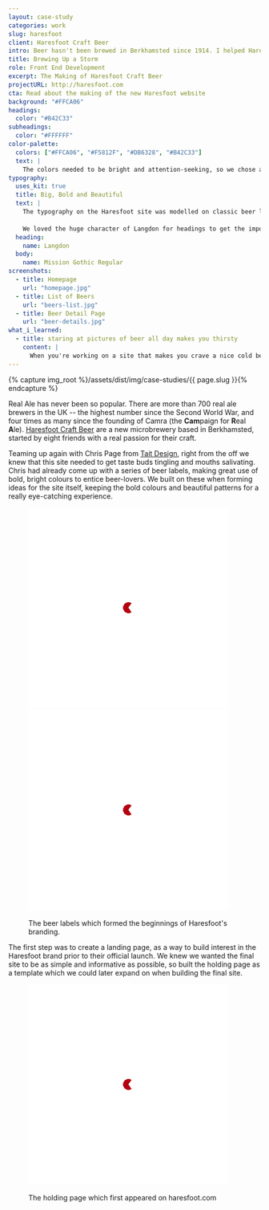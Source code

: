 ```yaml
---
layout: case-study
categories: work
slug: haresfoot
client: Haresfoot Craft Beer
intro: Beer hasn't been brewed in Berkhamsted since 1914. I helped Haresfoot Craft Beer restart a centuries old local tradition.
title: Brewing Up a Storm
role: Front End Development
excerpt: The Making of Haresfoot Craft Beer
projectURL: http://haresfoot.com
cta: Read about the making of the new Haresfoot website
background: "#FFCA06"
headings:
  color: "#B42C33"
subheadings:
  color: "#FFFFFF"
color-palette:
  colors: ["#FFCA06", "#F5812F", "#DB6328", "#B42C33"]
  text: |
    The colors needed to be bright and attention-seeking, so we chose a palette that followed the progression of 'shades' found in the different varieties of real ale.
typography:
  uses_kit: true
  title: Big, Bold and Beautiful
  text: |
    The typography on the Haresfoot site was modelled on classic beer labels, and their ability to 'jump out' in a crowded pub.

    We loved the huge character of Langdon for headings to get the important points across, and this contrasted nicely with the fidelity of Mission Gothic for easy to read body copy.
  heading:
    name: Langdon
  body:
    name: Mission Gothic Regular
screenshots:
  - title: Homepage
    url: "homepage.jpg"
  - title: List of Beers
    url: "beers-list.jpg"
  - title: Beer Detail Page
    url: "beer-details.jpg"
what_i_learned:
  - title: staring at pictures of beer all day makes you thirsty
    content: |
      When you're working on a site that makes you crave a nice cold beer, you know you're building something that's going to appeal to the target market in just the way it needs to. If that's the sort of emotion that the site strikes in Haresfoot's customers, it's sure to be a success.
---
```


{% capture img_root %}/assets/dist/img/case-studies/{{ page.slug }}{% endcapture %}

Real Ale has never been so popular. There are more than 700 real ale brewers in the UK -- the highest number since the Second World War, and four times as many since the founding of Camra (the **Cam**paign for **R**eal **A**le). [Haresfoot Craft Beer](http://haresfoot.com) are a new microbrewery based in Berkhamsted, started by eight friends with a real passion for their craft.

Teaming up again with Chris Page from [Tait Design](http://taitdesign.co.uk), right from the off we knew that this site needed to get taste buds tingling and mouths salivating. Chris had already come up with a series of beer labels, making great use of bold, bright colours to entice beer-lovers. We built on these when forming ideas for the site itself, keeping the bold colours and beautiful patterns for a really eye-catching experience.

<figure class="group-of-four with-padding">
  <img alt="Lock Keeper's Launch Label" src="/assets/dist/img/ajax-loader.gif" data-echo="{{ img_root }}/lock-keepers.png" />
  <img alt="Sundial Golden Ale Label" src="/assets/dist/img/ajax-loader.gif" data-echo="{{ img_root }}/sundial.png" />
  <figcaption>
    <p>The beer labels which formed the beginnings of Haresfoot's branding.</p>
  </figcaption>
</figure>

The first step was to create a landing page, as a way to build interest in the Haresfoot brand prior to their official launch. We knew we wanted the final site to be as simple and informative as possible, so built the holding page as a template which we could later expand on when building the final site.



<figure>
  <div class="browser">
    <img src="/assets/dist/img/ajax-loader.gif" data-echo="{{ img_root }}/holding-page.jpg" alt="The holding page" />
  </div>
  <figcaption>
    <p>The holding page which first appeared on haresfoot.com</p>
  </figcaption>
</figure>